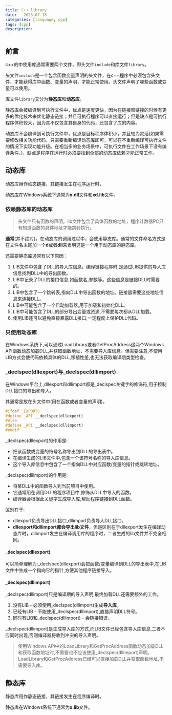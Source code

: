 ```yaml
---
title: C++ library
date:   2023-07-18
categories: [language, cpp]
tags: [cpp]
description: 
---
```


## 前言

c++的中使用库通常需要两个文件，即头文件`include`和库文件`library`。

头文件`include`是一个包含函数变量声明的头文件，在c++程序中必须包含头文件，才能获得库中函数、变量的声明，才能正常使用。头文件声明了哪些函数或变量可以使用。

库文件`library`又分为**静态库**和**动态库**。

静态库会被编译到可执行文件中，优点是速度更快，因为在链接器链接的时候有更多的优化技术来优化静态链接；并且可执行程序可以直接运行；但是缺点是可执行程序体积较大，因为其不仅包含其自身的代码，还包含了库的内容。

动态库不会编译到可执行文件中，优点是目标程序体积小，并且较为灵活(如果需要修改相关功能代码，只需要重新编译动态库即可，可以在不重新编译可执行文件的情况下实现功能升级。在相当多的业务场景中，可执行文件在工作场景下没有编译条件。)，缺点是程序在运行时必须要找到全部的动态库依赖才能正常工作。

## 动态库

动态库用作动态链接，其链接发生在程序运行时，

动态库在Windows系统下通常为**x.dll**文件和**xd.lib**文件。

### 依赖静态库的动态库

> 头文件只有函数的声明，lib文件包含了具体函数的地址，程序计数器PC只有知道函数的具体地址才能跳转执行。

**通常**(并不绝对)，在动态库的调用过程中，会使用静态库。通常的文件命名方式是在文件名末尾加一个**d**或者**dll**来表明这是一个用于动态库的静态库。

还需要静态库通常有以下原因：

1. LIB文件中包含了DLL的导入库信息。编译链接程序时,是通过LIB提供的导入库信息找到DLL中的导出函数。
2. LIB中记录了DLL的接口信息,如函数名,参数等。这些信息是链接DLL时需要的。
3. LIB中包含了一个跳转表,指向DLL中导出函数的地址。链接器需要这些地址信息来连接DLL。
4. LIB中可能包含了一个启动加载器,用于加载和初始化DLL。
5. LIB中可能包含了DLL的部分导出变量或资源,不需要每次都从DLL加载。
6. 使用LIB还可以避免直接暴露DLL接口,一定程度上保护DLL代码。

### 只使用动态库

在Windows系统下,可以通过LoadLibrary或者GetProcAddress这两个Windows API函数动态加载DLL,并获取函数地址，不需要导入库信息。但需要注意,不使用LIB方式会使代码依赖具体的DLL,移植性差,也无法获取编译期类型检查。

### \_declspec(dllexport)与\_declspec(dllimport)

在Windows平台上,dllexport和dllimport都是_declspec关键字的修饰符,用于控制DLL接口的导出和导入。

其通常是放在头文件中(用在函数或者变量的声明)，

```c++
#ifdef _EXPORTS
#define _API __declspec(dllexport)
#else
#define _API __declspec(dllimport)
#endif
```

_declspec(dllexport)的作用是:

- 把该函数或变量的符号名称导出到DLL的导出表中。
- 在编译生成的LIB文件中,包含一个该符号名称的导入库信息。
- 这个导入库信息中包含了一个指向DLL中对应函数/变量的指针或跳转地址。

_declspec(dllimport)的作用是:

- 将某DLL中的函数导入到当前项目中使用。
- 它通常用在调用DLL的程序项目中,修饰从DLL中导入的函数。
- 编译器会根据此关键字生成导入库,帮助程序链接到DLL函数。

区别在于:

- dllexport负责导出DLL接口,dllimport负责导入DLL接口。
- **dllexport和dllimport都会导出lib文件**，但是区别在于dllexport发生在编译动态库时，dllimport发生在编译调用库的程序时，二者生成的lib文件并不完全相同。

#### _declspec(dllexport)

可以简单理解为:_declspec(dllexport)会把函数/变量编译到DLL的导出表中,在LIB文件中生成一个指向它的指针,方便其他程序链接导入。

#### _declspec(dllimport)

_declspec(dllimport)只是编译期的导入声明,最终加载DLL还需要额外的工作。

1. 没有LIB - 必须使用_declspec(dllimport)生成**导入库**。
2. 已经有LIB - 不能使用_declspec(dllimport),直接声明DLL符号。
3. 同时有LIB和_declspec(dllimport) - 会链接错误。

_declspec(dllimport)是生成导入库的方式,而LIB文件已经包含导入库信息,二者不应同时出现,否则编译器将收到冲突的导入声明。

> 使用Windows API中的LoadLibrary和GetProcAddress函数动态加载DLL和获取函数地址时,不需要也不应该使用_declspec(dllimport)声明。LoadLibrary和GetProcAddress已经可以直接加载DLL并获取函数地址,不需要导入库。

## 静态库

静态库用作静态链接，其链接发生在程序编译时。

静态库在Windows系统下通常为**x.lib**文件。

